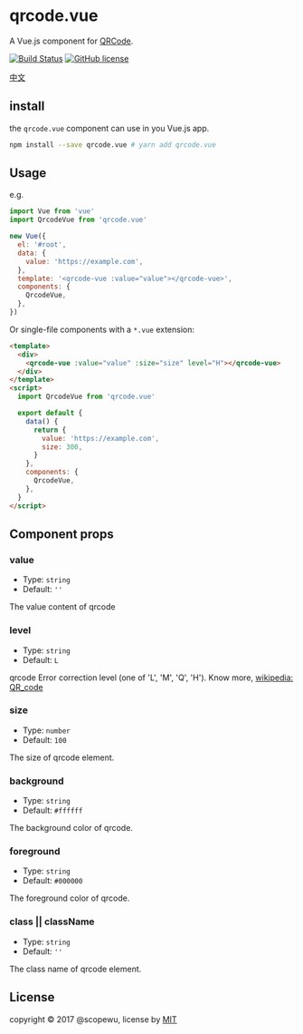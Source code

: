 # qrcode.vue

A Vue.js component for [QRCode](https://en.wikipedia.org/wiki/QR_code).

[![Build Status](https://travis-ci.org/scopewu/qrcode.vue.svg?branch=master)](https://travis-ci.org/scopewu/qrcode.vue)
[![GitHub license](https://img.shields.io/badge/license-MIT-blue.svg)](https://github.com/scopewu/qrcode.vue/blob/master/LICENSE)

[中文](./README-zh_cn.md)

## install

the `qrcode.vue` component can use in you Vue.js app.

```bash
npm install --save qrcode.vue # yarn add qrcode.vue
```

## Usage

e.g.

```javascript
import Vue from 'vue'
import QrcodeVue from 'qrcode.vue'

new Vue({
  el: '#root',
  data: {
    value: 'https://example.com',
  },
  template: '<qrcode-vue :value="value"></qrcode-vue>',
  components: {
    QrcodeVue,
  },
})
```

Or single-file components with a `*.vue` extension:

```html
<template>
  <div>
    <qrcode-vue :value="value" :size="size" level="H"></qrcode-vue>
  </div>
</template>
<script>
  import QrcodeVue from 'qrcode.vue'

  export default {
    data() {
      return {
        value: 'https://example.com',
        size: 300,
      }
    },
    components: {
      QrcodeVue,
    },
  }
</script>
```

## Component props

### value

- Type: `string`
- Default: `''`

The value content of qrcode

### level

- Type: `string`
- Default: `L`

qrcode Error correction level (one of 'L', 'M', 'Q', 'H'). Know more, [wikipedia: QR_code](https://en.wikipedia.org/wiki/QR_code#Error_correction)

### size

- Type: `number`
- Default: `100`

The size of qrcode element.

### background

- Type: `string`
- Default: `#ffffff`

The background color of qrcode.

### foreground

- Type: `string`
- Default: `#000000`

The foreground color of qrcode.

### class || className

- Type: `string`
- Default: `''`

The class name of qrcode element.

## License

copyright &copy; 2017 @scopewu, license by [MIT](https://github.com/scopewu/qrcode.vue/blob/master/LICENSE)
